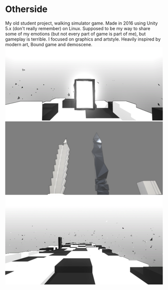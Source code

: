 # Otherside
My old student project, walking simulator game. Made in 2016 using Unity 5.x (don't really remember) on Linux.
Supposed to be my way to share some of my emotions (but not every part of game is part of me), but gameplay is terrible.
I focused on graphics and artstyle. Heavily inspired by modern art, Bound game and demoscene.
![](/2016-05-28_18-48-04.png?raw=true)
![](/2016-05-28_18-51-32.png?raw=true)
![](/2017-03-14_09-59-19.png?raw=true)
